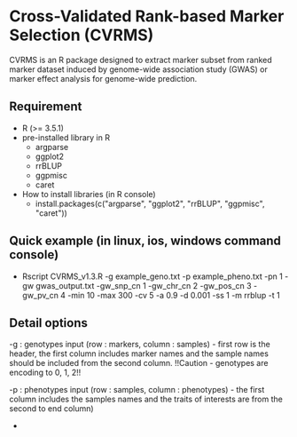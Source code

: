 # Cross-Validated Rank-based Marker Selection (CVRMS)

CVRMS is an R package designed to extract marker subset from ranked marker dataset induced by genome-wide association study (GWAS) or marker effect analysis for genome-wide prediction.

## Requirement
 * R (>= 3.5.1)
 * pre-installed library in R
   - argparse
   - ggplot2
   - rrBLUP
   - ggpmisc
   - caret
 * How to install libraries (in R console)
   - install.packages(c("argparse", "ggplot2", "rrBLUP", "ggpmisc", "caret"))
   
 ## Quick example (in linux, ios, windows command console)
  * Rscript CVRMS_v1.3.R -g example_geno.txt -p example_pheno.txt -pn 1 -gw gwas_output.txt -gw_snp_cn 1 -gw_chr_cn 2 -gw_pos_cn 3 -gw_pv_cn 4 -min 10 -max 300 -cv 5 -a 0.9 -d 0.001 -ss 1 -m rrblup -t 1
  
## Detail options
 -g : genotypes input (row : markers, column : samples) - first row is the header, the first column includes marker names and the sample names should be included from the second column. !!Caution - genotypes are encoding to 0, 1, 2!!
 
 -p : phenotypes input (row : samples, column : phenotypes) - the first column includes the samples names and the traits of interests are from the second to end column)
 
 - 

